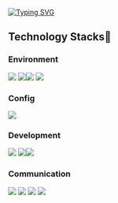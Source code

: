 

<!--
### Hi there 👋
**fun1ty/fun1ty** is a ✨ _special_ ✨ repository because its `README.md` (this file) appears on your GitHub profile.

Here are some ideas to get you started:

- 🔭 I’m currently working on ...
- 🌱 I’m currently learning ...
- 👯 I’m looking to collaborate on ...
- 🤔 I’m looking for help with ...
- 💬 Ask me about ...
- 📫 How to reach me: ...
- 😄 Pronouns: ...
- ⚡ Fun fact: ...

<span><img src="https://img.shields.io/badge/react-white?style=for-the-badge&logo=react&logoColor=2156F0"></span> 리액트
<span><img src="https://img.shields.io/badge/python-white?style=for-the-badge&logo=python&logoColor=2156F0"></span> 파이썬
<span><img src="https://img.shields.io/badge/oracle-white?style=for-the-badge&logo=oracle&logoColor=2156F0"></span>오라클
<span><img src="https://img.shields.io/badge/java-white?style=for-the-badge&logo=java&logoColor=2156F0"></span>자바
</span><span><img src="https://img.shields.io/badge/Spring%20Boot-white?style=for-the-badge&logo=Spring%20Boot&logoColor=2156F0"> </span>자바스프링
<a href="https://github.com/anuraghazra/github-readme-stats">
[![Top Langs](https://github-readme-stats.vercel.app/api/top-langs/?username=fun1ty&layout=compact)](https://github.com/fun1ty/github-readme-stats)
</a>
<a href="https://github.com/anuraghazra/github-readme-stats">
[![MiRi's GitHub stats](https://github-readme-stats.vercel.app/api?username=fun1ty)](https://github.com/fun1ty/github-readme-stats)
</a>
-->
<a href="https://git.io/typing-svg"><img src="https://readme-typing-svg.demolab.com?font=Montserrat&weight=800&size=50&pause=1000&color=2156F0&center=true&vCenter=true&width=800&height=300&lines=Hi+there%2C+I'm+MiRi" alt="Typing SVG" /></a><br>
<h2>Technology Stacks🗽</h2>
<h3>Environment</h3> 
<span><img src="https://img.shields.io/badge/Visual%20Studio%20Code-white?style=for-the-badge&logo=Visual%20Studio%20Code&logoColor=2156F0"> </span><span><img src="https://img.shields.io/badge/IntelliJ%20IDEA-white?style=for-the-badge&logo=IntelliJ%20IDEA&logoColor=2156F0"></span><span><img src="https://img.shields.io/badge/git-white?style=for-the-badge&logo=git&logoColor=2156F0"> </span><span><img src="https://img.shields.io/badge/github-white?style=for-the-badge&logo=github&logoColor=2156F0">  </span>
<h3>Config</h3> 
<span><img src="https://img.shields.io/badge/npm-white?style=for-the-badge&logo=npm&logoColor=2156F0"> 
<h3>Development</h3>
<span><img src="https://img.shields.io/badge/javascript-white?style=for-the-badge&logo=javascript&logoColor=2156F0"> </span> </span><span><img src="https://img.shields.io/badge/node.js-white?style=for-the-badge&logo=node.js&logoColor=2156F0"></span><span><img src="https://img.shields.io/badge/mysql-white?style=for-the-badge&logo=mysql&logoColor=2156F0">
<h3>Communication</h3>
<span><img src="https://img.shields.io/badge/slack-white?style=for-the-badge&logo=slack&logoColor=2156F0"> </span><span><img src="https://img.shields.io/badge/notion-white?style=for-the-badge&logo=notion&logoColor=2156F0"> </span><span><img src="https://img.shields.io/badge/jira-white?style=for-the-badge&logo=jira&logoColor=2156F0"> </span><span><img src="https://img.shields.io/badge/confluence-white?style=for-the-badge&logo=confluence&logoColor=2156F0"> </span>

